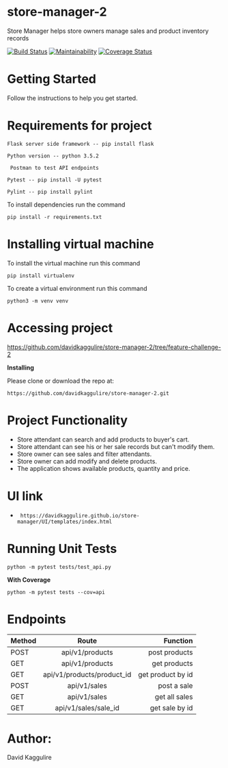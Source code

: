 # store-manager-2
Store Manager helps store owners manage sales and product inventory records

[![Build Status](https://travis-ci.org/davidkaggulire/store-manager-2.svg?branch=feature-challenge-2)](https://travis-ci.org/davidkaggulire/store-manager-2)
[![Maintainability](https://api.codeclimate.com/v1/badges/50796fb3922e9c5bdab6/maintainability)](https://codeclimate.com/github/davidkaggulire/store-manager-2/maintainability)
[![Coverage Status](https://coveralls.io/repos/github/davidkaggulire/store-manager-2/badge.svg?branch=feature-challenge-2)](https://coveralls.io/github/davidkaggulire/store-manager-2?branch=feature-challenge-2)

# Getting Started
Follow the instructions to help you get started.

# Requirements for project
 `Flask server side framework
   -- pip install flask
 `

`Python version -- python 3.5.2`

` Postman to test API endpoints`

`Pytest -- pip install -U pytest`

`Pylint -- pip install pylint`

To install dependencies run the command

`pip install -r requirements.txt`

# Installing virtual machine
To install the virtual machine run this 
command

`pip install virtualenv`


To create a virtual environment run this command

`python3 -m venv venv`

# Accessing project
https://github.com/davidkaggulire/store-manager-2/tree/feature-challenge-2

__Installing__

Please clone or download the repo at:

`https://github.com/davidkaggulire/store-manager-2.git`

# Project Functionality
- Store attendant can search and add products to buyer's cart.
- Store attendant can see his or her sale records but can't modify them.
- Store owner can see sales and filter attendants.
- Store owner can add modify and delete products.
- The application shows available products, quantity and price.

# UI link
- ` https://davidkaggulire.github.io/store-manager/UI/templates/index.html`

# Running Unit Tests
`python -m pytest tests/test_api.py`

__With Coverage__

`python -m pytest tests --cov=api `

# Endpoints

| Method        | Route           | Function  |
| ------------- |:-------------------:| -----:|
| POST  | api/v1/products   |post products      |
| GET   | api/v1/products    |get products   |
| GET   | api/v1/products/product_id  |   get product by id       |
| POST  | api/v1/sales   |post a sale        |
| GET   | api/v1/sales   |get all sales        |
| GET   | api/v1/sales/sale_id   |get sale by id        |


# Author:
David Kaggulire

